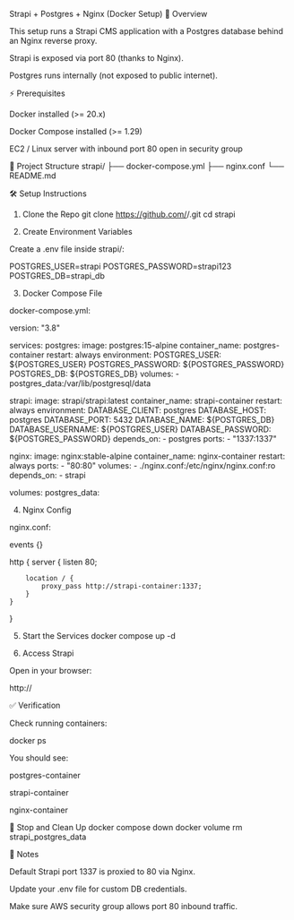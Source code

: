 Strapi + Postgres + Nginx (Docker Setup)
📌 Overview

This setup runs a Strapi CMS application with a Postgres database behind an Nginx reverse proxy.

Strapi is exposed via port 80 (thanks to Nginx).

Postgres runs internally (not exposed to public internet).

⚡ Prerequisites

Docker installed (>= 20.x)

Docker Compose installed (>= 1.29)

EC2 / Linux server with inbound port 80 open in security group

📂 Project Structure
strapi/
├── docker-compose.yml
├── nginx.conf
└── README.md

🛠 Setup Instructions
1. Clone the Repo
git clone https://github.com/<your-username>/<your-repo>.git
cd strapi

2. Create Environment Variables

Create a .env file inside strapi/:

POSTGRES_USER=strapi
POSTGRES_PASSWORD=strapi123
POSTGRES_DB=strapi_db

3. Docker Compose File

docker-compose.yml:

version: "3.8"

services:
  postgres:
    image: postgres:15-alpine
    container_name: postgres-container
    restart: always
    environment:
      POSTGRES_USER: ${POSTGRES_USER}
      POSTGRES_PASSWORD: ${POSTGRES_PASSWORD}
      POSTGRES_DB: ${POSTGRES_DB}
    volumes:
      - postgres_data:/var/lib/postgresql/data

  strapi:
    image: strapi/strapi:latest
    container_name: strapi-container
    restart: always
    environment:
      DATABASE_CLIENT: postgres
      DATABASE_HOST: postgres
      DATABASE_PORT: 5432
      DATABASE_NAME: ${POSTGRES_DB}
      DATABASE_USERNAME: ${POSTGRES_USER}
      DATABASE_PASSWORD: ${POSTGRES_PASSWORD}
    depends_on:
      - postgres
    ports:
      - "1337:1337"

  nginx:
    image: nginx:stable-alpine
    container_name: nginx-container
    restart: always
    ports:
      - "80:80"
    volumes:
      - ./nginx.conf:/etc/nginx/nginx.conf:ro
    depends_on:
      - strapi

volumes:
  postgres_data:

4. Nginx Config

nginx.conf:

events {}

http {
    server {
        listen 80;

        location / {
            proxy_pass http://strapi-container:1337;
        }
    }
}

5. Start the Services
docker compose up -d

6. Access Strapi

Open in your browser:

http://<your-ec2-public-ip>

✅ Verification

Check running containers:

docker ps


You should see:

postgres-container

strapi-container

nginx-container

🧹 Stop and Clean Up
docker compose down
docker volume rm strapi_postgres_data

🎯 Notes

Default Strapi port 1337 is proxied to 80 via Nginx.

Update your .env file for custom DB credentials.

Make sure AWS security group allows port 80 inbound traffic.
